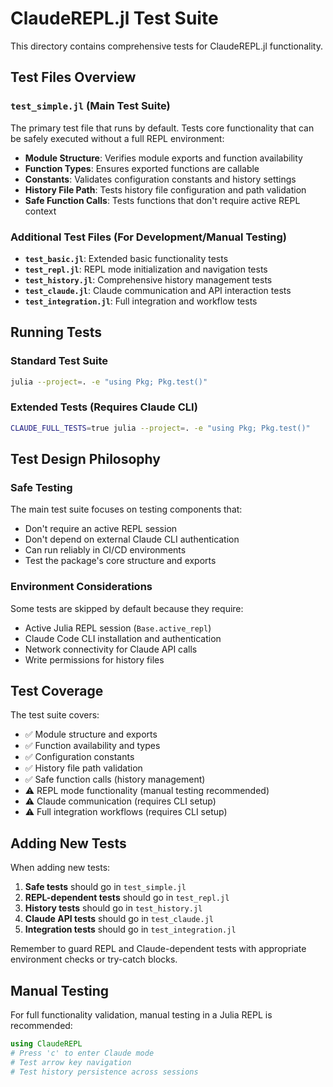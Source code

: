# ClaudeREPL.jl Test Suite

This directory contains comprehensive tests for ClaudeREPL.jl functionality.

## Test Files Overview

### `test_simple.jl` (Main Test Suite)
The primary test file that runs by default. Tests core functionality that can be safely executed without a full REPL environment:

- **Module Structure**: Verifies module exports and function availability
- **Function Types**: Ensures exported functions are callable
- **Constants**: Validates configuration constants and history settings
- **History File Path**: Tests history file configuration and path validation
- **Safe Function Calls**: Tests functions that don't require active REPL context

### Additional Test Files (For Development/Manual Testing)

- **`test_basic.jl`**: Extended basic functionality tests
- **`test_repl.jl`**: REPL mode initialization and navigation tests
- **`test_history.jl`**: Comprehensive history management tests
- **`test_claude.jl`**: Claude communication and API interaction tests
- **`test_integration.jl`**: Full integration and workflow tests

## Running Tests

### Standard Test Suite
```bash
julia --project=. -e "using Pkg; Pkg.test()"
```

### Extended Tests (Requires Claude CLI)
```bash
CLAUDE_FULL_TESTS=true julia --project=. -e "using Pkg; Pkg.test()"
```

## Test Design Philosophy

### Safe Testing
The main test suite focuses on testing components that:
- Don't require an active REPL session
- Don't depend on external Claude CLI authentication
- Can run reliably in CI/CD environments
- Test the package's core structure and exports

### Environment Considerations
Some tests are skipped by default because they require:
- Active Julia REPL session (`Base.active_repl`)
- Claude Code CLI installation and authentication
- Network connectivity for Claude API calls
- Write permissions for history files

## Test Coverage

The test suite covers:
- ✅ Module structure and exports
- ✅ Function availability and types
- ✅ Configuration constants
- ✅ History file path validation
- ✅ Safe function calls (history management)
- ⚠️ REPL mode functionality (manual testing recommended)
- ⚠️ Claude communication (requires CLI setup)
- ⚠️ Full integration workflows (requires CLI setup)

## Adding New Tests

When adding new tests:

1. **Safe tests** should go in `test_simple.jl`
2. **REPL-dependent tests** should go in `test_repl.jl` 
3. **History tests** should go in `test_history.jl`
4. **Claude API tests** should go in `test_claude.jl`
5. **Integration tests** should go in `test_integration.jl`

Remember to guard REPL and Claude-dependent tests with appropriate environment checks or try-catch blocks.

## Manual Testing

For full functionality validation, manual testing in a Julia REPL is recommended:

```julia
using ClaudeREPL
# Press 'c' to enter Claude mode
# Test arrow key navigation
# Test history persistence across sessions
```